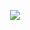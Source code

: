 <p align="center">
  <img src="https://static.wikia.nocookie.net/musedash_gamepedia_en/images/1/1b/Char_2_jk_main.gif/revision/latest?cb=20241125102219">
</p>
